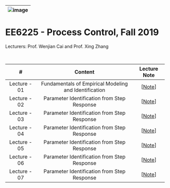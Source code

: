 |![image](https://github.com/ldkong1205/MSc-Dissertation/blob/master/IMAGE/ntu_logo.png)|
|---|
# EE6225 - Process Control, Fall 2019 </center>

Lecturers: Prof. Wenjian Cai and Prof. Xing Zhang

<br>

|#|Content|Lecture Note
|:---:|:---:|:---:|
|Lecture - 01|Fundamentals of Empirical Modeling and Identification|[[Note](https://github.com/NTU-CCA/EE6225/blob/master/Lecture%20Notes/Chapter%201%20idntfundm.pdf)]|
|Lecture - 02|Parameter Identification from Step Response|[[Note](https://github.com/NTU-CCA/EE6225/blob/master/Lecture%20Notes/Chapter%202%20identfstep.pdf)]|
|Lecture - 03|Parameter Identification from Step Response|[[Note](https://github.com/NTU-CCA/EE6225/blob/master/Lecture%20Notes/Chapter%202%20identfstep.pdf)]|
|Lecture - 04|Parameter Identification from Step Response|[[Note](https://github.com/NTU-CCA/EE6225/blob/master/Lecture%20Notes/Chapter%202%20identfstep.pdf)]|
|Lecture - 05|Parameter Identification from Step Response|[[Note](https://github.com/NTU-CCA/EE6225/blob/master/Lecture%20Notes/Chapter%202%20identfstep.pdf)]|
|Lecture - 06|Parameter Identification from Step Response|[[Note](https://github.com/NTU-CCA/EE6225/blob/master/Lecture%20Notes/Chapter%202%20identfstep.pdf)]|
|Lecture - 07|Parameter Identification from Step Response|[[Note](https://github.com/NTU-CCA/EE6225/blob/master/Lecture%20Notes/Chapter%202%20identfstep.pdf)]|
